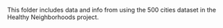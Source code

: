 This folder includes data and info from using the 500 cities dataset in the Healthy Neighborhoods project.
